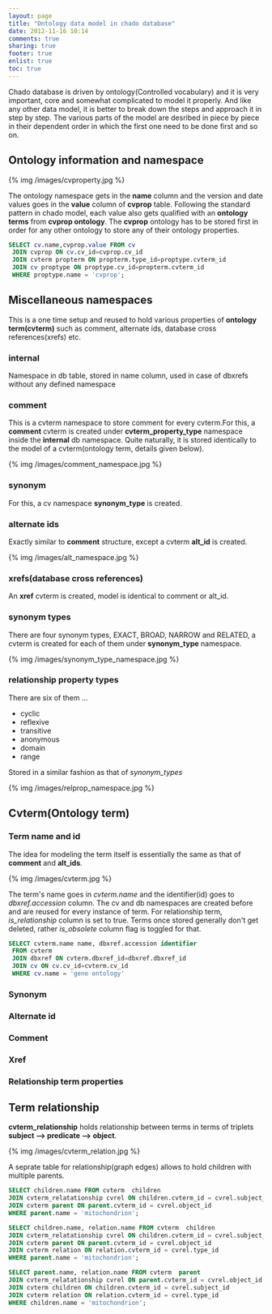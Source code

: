 ```yaml
---
layout: page
title: "Ontology data model in chado database"
date: 2012-11-16 10:14
comments: true
sharing: true
footer: true
enlist: true
toc: true
---
```


Chado database is driven by ontology(Controlled vocabulary)  and it is very important,
core and somewhat complicated to model it properly. And like any other data model,  it is
better to break down the steps and approach it in step by step. The various parts of the
model are desribed in piece by piece in their dependent order in which the first one need to be
done first and so on.

## Ontology information and namespace

{% img /images/cvproperty.jpg %}

The ontology namespace gets in the __name__ column and the version and date values goes in
the __value__ column of __cvprop__ table. Following the standard pattern in chado model,
each value also gets qualified with an __ontology terms__ from __cvprop ontology__. The
__cvprop__ ontology has to be stored first in order for any other ontology to store any of
their ontology properties. 

```sql  model for ontology properties
SELECT cv.name,cvprop.value FROM cv
 JOIN cvprop ON cv.cv_id=cvprop.cv_id
 JOIN cvterm propterm ON propterm.type_id=proptype.cvterm_id
 JOIN cv proptype ON proptype.cv_id=propterm.cvterm_id
 WHERE proptype.name = 'cvprop';
```

## Miscellaneous namespaces
This is a one time setup and reused to hold various properties of __ontology
term(cvterm)__ such as comment, alternate ids,  database cross references(xrefs) etc. 

### internal
Namespace in db table,  stored in name column,  used in case of dbxrefs
without any defined namespace

### comment
This is a cvterm namespace to store comment for every cvterm.For this,   a __comment__ cvterm is created under __cvterm_property_type__ namespace inside
the __internal__ db namespace. Quite naturally,  it is stored identically to the model of a
cvterm(ontology term, details given below).

{% img /images/comment_namespace.jpg %}

### synonym
For this,  a cv namespace __synonym_type__ is created.

### alternate ids
Exactly similar to __comment__ structure,  except a cvterm __alt_id__ is created.

{% img /images/alt_namespace.jpg %}

### xrefs(database cross references)
An __xref__ cvterm is created,  model is identical to comment or alt_id.

### synonym types
There are four synonym types,  EXACT,  BROAD,  NARROW and RELATED,  a cvterm is created
for each of them under __synonym_type__ namespace.

{% img /images/synonym_type_namespace.jpg %}

### relationship property types
There are six of them ...

* cyclic
* reflexive
* transitive
* anonymous
* domain
* range

Stored in a similar fashion as that of _synonym_types_

{% img /images/relprop_namespace.jpg %}


## Cvterm(Ontology term)

### Term name and id
The idea for modeling the term itself is essentially the same as that of __comment__ and
__alt_ids__.

{% img /images/cvterm.jpg %}

The term's name goes in _cvterm.name_ and the identifier(id) goes to _dbxref.accession_
column. The cv and db namespaces are created before and are reused for every instance of
term. For relationship term,  _is_relationship_ column is set to true. Terms once stored
generally don't get deleted,  rather _is_obsolete_ column flag is toggled for that.

```sql List of term name and identifier in an ontology
SELECT cvterm.name name, dbxref.accession identifier
 FROM cvterm
 JOIN dbxref ON cvterm.dbxref_id=dbxref.dbxref_id
 JOIN cv ON cv.cv_id=cvterm.cv_id
 WHERE cv.name = 'gene ontology'
```

### Synonym

### Alternate id

### Comment

### Xref

### Relationship term properties

## Term relationship
__cvterm_relationship__ holds relationship between terms in terms of triplets __subject -->
predicate --> object__.

{% img /images/cvterm_relation.jpg %}

A seprate table for relationship(graph edges) allows to hold children with multiple parents.

```sql All immediate children of a term 
SELECT children.name FROM cvterm  children
JOIN cvterm_relatationship cvrel ON children.cvterm_id = cvrel.subject_id
JOIN cvterm parent ON parent.cvterm_id = cvrel.object_id
WHERE parent.name = 'mitochondrion';
```

```sql All immediate children with type of relation(variation) 
SELECT children.name, relation.name FROM cvterm  children
JOIN cvterm_relatationship cvrel ON children.cvterm_id = cvrel.subject_id
JOIN cvterm parent ON parent.cvterm_id = cvrel.object_id
JOIN cvterm relation ON relation.cvterm_id = cvrel.type_id
WHERE parent.name = 'mitochondrion';
```

```sql All immediate parents with type of relation 
SELECT parent.name, relation.name FROM cvterm  parent
JOIN cvterm_relatationship cvrel ON parent.cvterm_id = cvrel.object_id
JOIN cvterm children ON children.cvterm_id = cvrel.subject_id
JOIN cvterm relation ON relation.cvterm_id = cvrel.type_id
WHERE children.name = 'mitochondrion';
```
